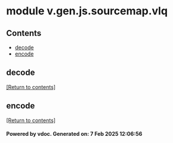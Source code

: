 # module v.gen.js.sourcemap.vlq


## Contents
- [decode](#decode)
- [encode](#encode)

## decode
[[Return to contents]](#Contents)

## encode
[[Return to contents]](#Contents)

#### Powered by vdoc. Generated on: 7 Feb 2025 12:06:56
